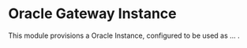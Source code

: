 # Oracle Gateway Instance

This module provisions a Oracle Instance, configured to be used as ... .
